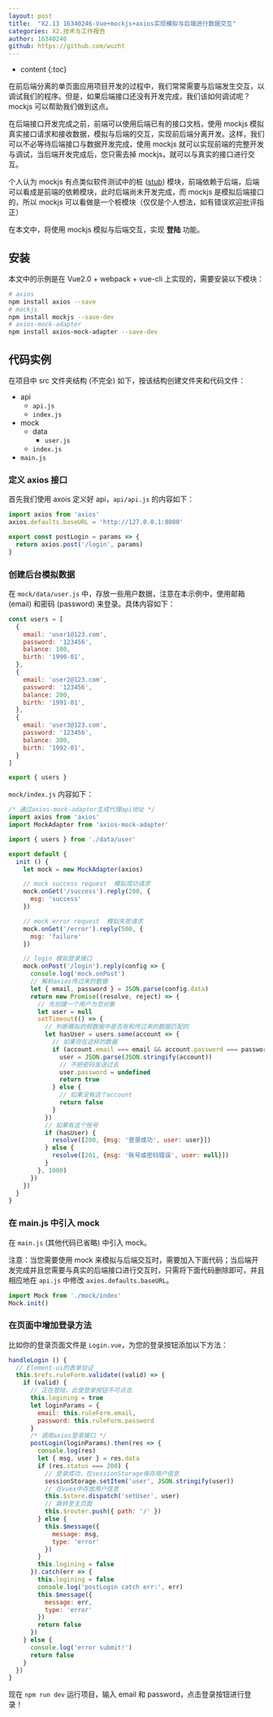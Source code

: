 ```yaml
---
layout: post
title:  "X2.13 16340246-Vue+mockjs+axios实现模拟与后端进行数据交互"
categories: X2.技术与工作报告
author: 16340246
github: https://github.com/wuzht
---
```


* content
{:toc}


在前后端分离的单页面应用项目开发的过程中，我们常常需要与后端发生交互，以调试我们的程序。但是，如果后端接口还没有开发完成，我们该如何调试呢？mockjs 可以帮助我们做到这点。

在后端接口开发完成之前，前端可以使用后端已有的接口文档，使用 mockjs 模拟真实接口请求和接收数据，模拟与后端的交互，实现前后端分离开发。这样，我们可以不必等待后端接口与数据开发完成，使用 mockjs 就可以实现前端的完整开发与调试，当后端开发完成后，您只需去掉 mockjs，就可以与真实的接口进行交互。

个人认为 mockjs 有点类似软件测试中的桩 ([stub](https://en.wikipedia.org/wiki/Method_stub)) 模块，前端依赖于后端，后端可以看成是前端的依赖模块，此时后端尚未开发完成，而 mockjs 是模拟后端接口的，所以 mockjs 可以看做是一个桩模块（仅仅是个人想法，如有错误欢迎批评指正）

在本文中，将使用 mockjs 模拟与后端交互，实现 **登陆** 功能。

## 安装

本文中的示例是在 Vue2.0 + webpack + vue-cli 上实现的，需要安装以下模块：

```sh
# axios
npm install axios --save
# mockjs
npm install mockjs --save-dev
# axios-mock-adapter
npm install axios-mock-adapter --save-dev
```

## 代码实例

在项目中 src 文件夹结构 (不完全) 如下，按该结构创建文件夹和代码文件：

* api
  * `api.js`
  * `index.js`
* mock
  * data
    * `user.js`
  * `index.js`
* `main.js`

### 定义 axios 接口

首先我们使用 axois 定义好 api，`api/api.js` 的内容如下：

```js
import axios from 'axios'
axios.defaults.baseURL = 'http://127.0.0.1:8080'

export const postLogin = params => {
  return axios.post('/login', params)
}
```

### 创建后台模拟数据

在 `mock/data/user.js` 中，存放一些用户数据，注意在本示例中，使用邮箱 (email) 和密码 (password) 来登录。具体内容如下：

```js
const users = [
  {
    email: 'user1@123.com',
    password: '123456',
    balance: 100,
    birth: '1990-01',
  },
  {
    email: 'user2@123.com',
    password: '123456',
    balance: 200,
    birth: '1991-01',
  },
  {
    email: 'user3@123.com',
    password: '123456',
    balance: 300,
    birth: '1992-01',
  }
]

export { users }
```

`mock/index.js` 内容如下：

```js
/* 通过axios-mock-adapter生成代理api地址 */
import axios from 'axios'
import MockAdapter from 'axios-mock-adapter'

import { users } from './data/user'

export default {
  init () {
    let mock = new MockAdapter(axios)

    // mock success request  模拟成功请求
    mock.onGet('/success').reply(200, {
      msg: 'success'
    })

    // mock error request  模拟失败请求
    mock.onGet('/error').reply(500, {
      msg: 'failure'
    })

    // login 模拟登录接口
    mock.onPost('/login').reply(config => {
      console.log('mock.onPost')
      // 解析axios传过来的数据
      let { email, password } = JSON.parse(config.data)
      return new Promise((resolve, reject) => {
        // 先创建一个用户为空对象
        let user = null
        setTimeout(() => {
          // 判断模拟的假数据中是否有和传过来的数据匹配的
          let hasUser = users.some(account => {
            // 如果存在这样的数据
            if (account.email === email && account.password === password) {
              user = JSON.parse(JSON.stringify(account))
              // 不把密码发送过去
              user.password = undefined
              return true
            } else {
              // 如果没有这个account
              return false
            }
          })
          // 如果有这个账号
          if (hasUser) {
            resolve([200, {msg: '登录成功', user: user}])
          } else {
            resolve([201, {msg: '账号或密码错误', user: null}])
          }
        }, 1000)
      })
    })
  }
}
```

### 在 main.js 中引入 mock

在 `main.js` (其他代码已省略) 中引入 mock。

注意：当您需要使用 mock 来模拟与后端交互时，需要加入下面代码；当后端开发完成并且您需要与真实的后端接口进行交互时，只需将下面代码删除即可，并且相应地在 `api.js` 中修改 `axios.defaults.baseURL`。

```js
import Mock from './mock/index'
Mock.init()
```

### 在页面中增加登录方法

比如你的登录页面文件是 `Login.vue`，为您的登录按钮添加以下方法：

```js
handleLogin () {
  // Element-ui的表单验证
  this.$refs.ruleForm.validate((valid) => {
    if (valid) {
      // 正在登陆，此使登录按钮不可点击
      this.logining = true
      let loginParams = {
        email: this.ruleForm.email,
        password: this.ruleForm.password
      }
      /* 调用axios登录接口 */
      postLogin(loginParams).then(res => {
        console.log(res)
        let { msg, user } = res.data
        if (res.status === 200) {
          // 登录成功，在sessionStorage保存用户信息
          sessionStorage.setItem('user', JSON.stringify(user))
          // 在vuex中存放用户信息
          this.$store.dispatch('setUser', user)
          // 跳转至主页面
          this.$router.push({ path: '/' })
        } else {
          this.$message({
            message: msg,
            type: 'error'
          })
        }
        this.logining = false
      }).catch(err => {
        this.logining = false
        console.log('postLogin catch err:', err)
        this.$message({
          message: err,
          type: 'error'
        })
        return false
      })
    } else {
      console.log('error submit!')
      return false
    }
  })
}
```

现在 `npm run dev` 运行项目，输入 email 和 password，点击登录按钮进行登录！

